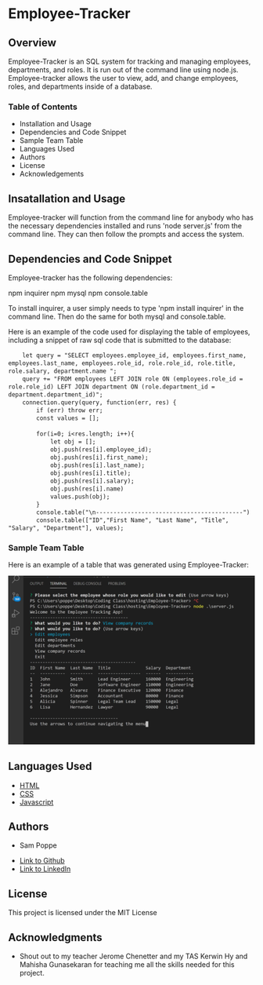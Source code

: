 # Employee-Tracker

## Overview

Employee-Tracker is an SQL system for tracking and managing employees, departments, and roles. It is run out of the command line using node.js. Employee-tracker allows the user to view, add, and change employees, roles, and departments inside of a database.


### Table of Contents

* Installation and Usage
* Dependencies and Code Snippet
* Sample Team Table
* Languages Used
* Authors
* License
* Acknowledgements

## Insatallation and Usage

Employee-tracker will function from the command line for anybody who has the necessary dependencies installed and runs 'node server.js' from the command line. They can then follow the prompts and access the system.

## Dependencies and Code Snippet

Employee-tracker has the following dependencies:

npm inquirer
npm mysql
npm console.table

To install inquirer, a user simply needs to type 'npm install inquirer' in the command line. Then do the same for both mysql and console.table.

Here is an example of the code used for displaying the table of employees, including a snippet of raw sql code that is submitted to the database:

```
    let query = "SELECT employees.employee_id, employees.first_name, employees.last_name, employees.role_id, role.role_id, role.title, role.salary, department.name ";
    query += "FROM employees LEFT JOIN role ON (employees.role_id = role.role_id) LEFT JOIN department ON (role.department_id = department.department_id)";
    connection.query(query, function(err, res) {
        if (err) throw err;
        const values = [];
        
        for(i=0; i<res.length; i++){
            let obj = [];
            obj.push(res[i].employee_id);
            obj.push(res[i].first_name);
            obj.push(res[i].last_name);
            obj.push(res[i].title);
            obj.push(res[i].salary);
            obj.push(res[i].name)
            values.push(obj);
        }
        console.table("\n------------------------------------------")
        console.table(["ID","First Name", "Last Name", "Title", "Salary", "Department"], values);
```

### Sample Team Table

Here is an example of a table that was generated using Employee-Tracker:

![](Assets\EmployeeTable.png.png)


## Languages Used

* [HTML](https://developer.mozilla.org/en-US/docs/Web/HTML)
* [CSS](https://developer.mozilla.org/en-US/docs/Web/CSS)
* [Javascript](https://developer.mozilla.org/en-US/docs/Web/JavaScript)

## Authors

* Sam Poppe 

- [Link to Github](https://github.com/PopSizzle)
- [Link to LinkedIn](https://www.linkedin.com/in/sam-poppe-623281193/)

## License

This project is licensed under the MIT License 

## Acknowledgments

* Shout out to my teacher Jerome Chenetter and my TAS Kerwin Hy and Mahisha Gunasekaran for teaching me all the skills needed for this project.